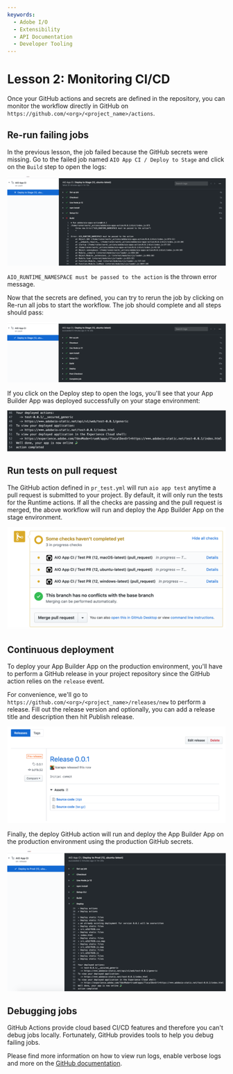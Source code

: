 ```yaml
---
keywords:
  - Adobe I/O
  - Extensibility
  - API Documentation
  - Developer Tooling 
---
```


# Lesson 2: Monitoring CI/CD

Once your GitHub actions and secrets are defined in the repository, you can monitor the workflow directly in GitHub on `https://github.com/<org>/<project_name>/actions`.

## Re-run failing jobs

In the previous lesson, the job failed because the GitHub secrets were missing. Go to the failed job named `AIO App CI / Deploy to Stage` and click on the `Build` step to open the logs:

![logs](assets/logs.png)

`AIO_RUNTIME_NAMESPACE must be passed to the action` is the thrown error message.

Now that the secrets are defined, you can try to rerun the job by clicking on Re-run all jobs to start the workflow. The job should complete and all steps should pass: 

![success](assets/success.png)

If you click on the Deploy step to open the logs, you'll see that your App Builder App was deployed successfully on your stage environment:

![deploy](assets/deploy.png)

## Run tests on pull request

The GitHub action defined in `pr_test.yml` will run `aio app test` anytime a pull request is submitted to your project. 
By default, it will only run the tests for the Runtime actions. If all the checks are passing and the pull request is merged, the above workflow will run and deploy the App Builder App on the stage environment. 

![tests](assets/tests.png)

## Continuous deployment

To deploy your App Builder App on the production environment, you'll have to perform a GitHub release in your project repository since the GitHub action relies on the `release` event.

For convenience, we'll go to `https://github.com/<org>/<project_name>/releases/new` to perform a release. Fill out the release version and optionally, you can add a release title and description then hit Publish release. 

![release](assets/release.png)     

Finally, the deploy GitHub action will run and deploy the App Builder App on the production environment using the production GitHub secrets.

![production](assets/production.png)

## Debugging jobs

GitHub Actions provide cloud based CI/CD features and therefore you can't debug jobs locally.
Fortunately, GitHub provides tools to help you debug failing jobs.

Please find more information on how to view run logs, enable verbose logs and more on the [GitHub documentation](https://docs.github.com/en/free-pro-team@latest/actions/managing-workflow-runs).   
